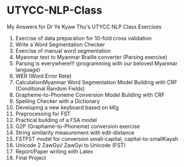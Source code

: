# UTYCC-NLP-Class
My Answers for Dr Ye Kyaw Thu's UTYCC NLP Class Exercises

1. Exercise of data preparation for 10-fold cross validation
2. Write a Word Segmentation Checker
3. Exercise of manual word segmentation
4. Myanmar text to Myanmar Braille converter (Parsing exercise)
5. Parsing is everywhere!!! (programming with our beloved Myanmar language)
6. WER (Word Error Rate)
7. CalculationMyanmar Word Segmentation Model Building with CRF (Conditional Random Fields)
8. Grapheme-to-Phoneme Conversion Model Building with CRF
9. Spelling Checker with a Dictionary
10. Developing a new keyboard based on kKg
11. Preprocessing for FST
12. Practical building of a FSA model
13. G2P (Graphame-to-Phoneme) conversion exercise
14. String similarity measurement with edit-distance
15. FSTFST model for conversion small-capital, capital-to-smallKayah
16. Unicode 2 ZawGyi/ ZawGyi to Unicode (FST)
17. Report/Paper writing with Latex 
18. Final Project
